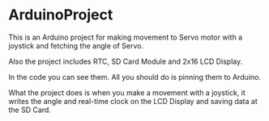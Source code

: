 # ArduinoProject
 This is an Arduino project for making movement to Servo motor with a joystick and fetching the angle of Servo.
 
 Also the project includes RTC, SD Card Module and 2x16 LCD Display.
 
 In the code you can see them. All you should do is pinning them to Arduino.
 
 What the project does is when you make a movement with a joystick, it writes the angle and real-time clock on the LCD Display and saving data at the SD Card.
